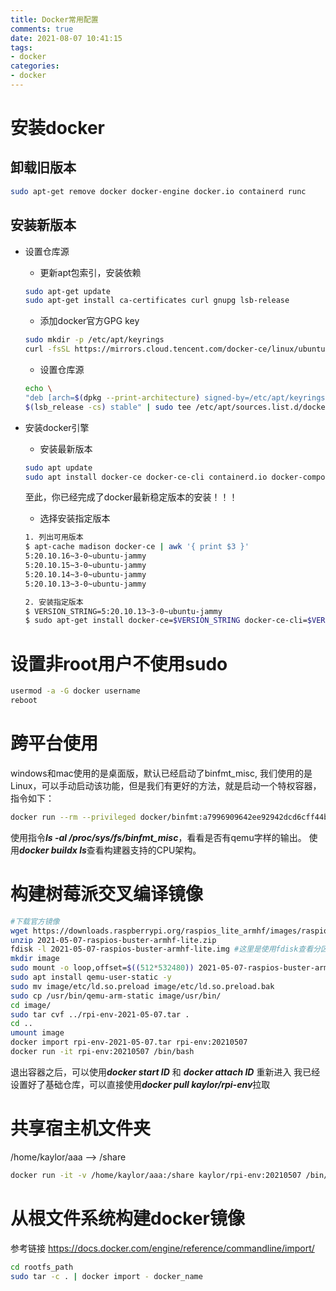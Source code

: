 ```yaml
---
title: Docker常用配置
comments: true
date: 2021-08-07 10:41:15
tags:
- docker
categories:
- docker
---
```


# 安装docker

## 卸载旧版本

```bash
sudo apt-get remove docker docker-engine docker.io containerd runc
```

## 安装新版本

- 设置仓库源
  
  - 更新apt包索引，安装依赖

  ```bash
  sudo apt-get update
  sudo apt-get install ca-certificates curl gnupg lsb-release
  ```

  - 添加docker官方GPG key
  
  ```bash
  sudo mkdir -p /etc/apt/keyrings
  curl -fsSL https://mirrors.cloud.tencent.com/docker-ce/linux/ubuntu/gpg | sudo gpg --dearmor -o /etc/apt/keyrings/docker.gpg
  ```

  - 设置仓库源

  ```bash
  echo \
  "deb [arch=$(dpkg --print-architecture) signed-by=/etc/apt/keyrings/docker.gpg] https://mirrors.cloud.tencent.com/docker-ce/linux/ubuntu \
  $(lsb_release -cs) stable" | sudo tee /etc/apt/sources.list.d/docker.list > /dev/null
  ```

- 安装docker引擎
  
    - 安装最新版本
  
    ```bash
    sudo apt update
    sudo apt install docker-ce docker-ce-cli containerd.io docker-compose-plugin
    ```
    至此，你已经完成了docker最新稳定版本的安装！！！

    - 选择安装指定版本
  
    ```bash
    1. 列出可用版本
    $ apt-cache madison docker-ce | awk '{ print $3 }'
    5:20.10.16~3-0~ubuntu-jammy
    5:20.10.15~3-0~ubuntu-jammy
    5:20.10.14~3-0~ubuntu-jammy
    5:20.10.13~3-0~ubuntu-jammy
  
    2. 安装指定版本
    $ VERSION_STRING=5:20.10.13~3-0~ubuntu-jammy
    $ sudo apt-get install docker-ce=$VERSION_STRING docker-ce-cli=$VERSION_STRING containerd.io docker-compose-plugin
    ```
            
# 设置非root用户不使用sudo

```bash
usermod -a -G docker username
reboot
```


# 跨平台使用

windows和mac使用的是桌面版，默认已经启动了binfmt_misc, 我们使用的是Linux，可以手动启动该功能，但是我们有更好的方法，就是启动一个特权容器，指令如下：
```bash
docker run --rm --privileged docker/binfmt:a7996909642ee92942dcd6cff44b9b95f08dad64
```
使用指令***ls -al /proc/sys/fs/binfmt_misc***，看看是否有qemu字样的输出。
使用***docker buildx ls***查看构建器支持的CPU架构。

# 构建树莓派交叉编译镜像
```bash
#下载官方镜像
wget https://downloads.raspberrypi.org/raspios_lite_armhf/images/raspios_lite_armhf-2021-05-28/2021-05-07-raspios-buster-armhf-lite.zip
unzip 2021-05-07-raspios-buster-armhf-lite.zip
fdisk -l 2021-05-07-raspios-buster-armhf-lite.img #这里是使用fdisk查看分区信息，mount指令需要使用
mkdir image
sudo mount -o loop,offset=$((512*532480)) 2021-05-07-raspios-buster-armhf-lite.img image/
sudo apt install qemu-user-static -y
sudo mv image/etc/ld.so.preload image/etc/ld.so.preload.bak
sudo cp /usr/bin/qemu-arm-static image/usr/bin/
cd image/
sudo tar cvf ../rpi-env-2021-05-07.tar .
cd ..
umount image
docker import rpi-env-2021-05-07.tar rpi-env:20210507
docker run -it rpi-env:20210507 /bin/bash
```
退出容器之后，可以使用***docker start ID*** 和 ***docker attach ID*** 重新进入
我已经设置好了基础仓库，可以直接使用***docker pull kaylor/rpi-env***拉取

# 共享宿主机文件夹

/home/kaylor/aaa --> /share
```bash
docker run -it -v /home/kaylor/aaa:/share kaylor/rpi-env:20210507 /bin/bash
```
# 从根文件系统构建docker镜像

参考链接 https://docs.docker.com/engine/reference/commandline/import/

```bash
cd rootfs_path
sudo tar -c . | docker import - docker_name
```



